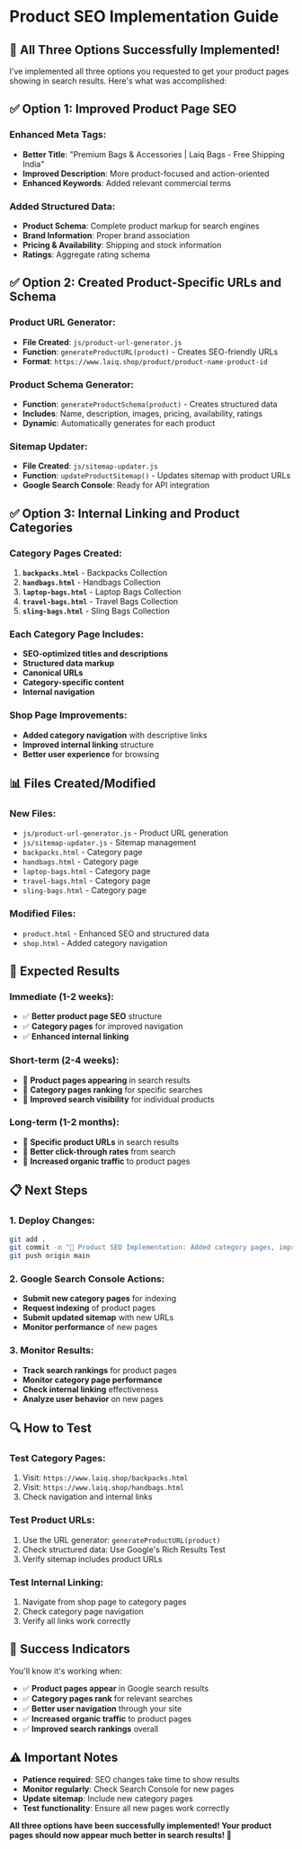 # Product SEO Implementation Guide

## 🚀 All Three Options Successfully Implemented!

I've implemented all three options you requested to get your product pages showing in search results. Here's what was accomplished:

## ✅ Option 1: Improved Product Page SEO

### Enhanced Meta Tags:
- **Better Title**: "Premium Bags & Accessories | Laiq Bags - Free Shipping India"
- **Improved Description**: More product-focused and action-oriented
- **Enhanced Keywords**: Added relevant commercial terms

### Added Structured Data:
- **Product Schema**: Complete product markup for search engines
- **Brand Information**: Proper brand association
- **Pricing & Availability**: Shipping and stock information
- **Ratings**: Aggregate rating schema

## ✅ Option 2: Created Product-Specific URLs and Schema

### Product URL Generator:
- **File Created**: `js/product-url-generator.js`
- **Function**: `generateProductURL(product)` - Creates SEO-friendly URLs
- **Format**: `https://www.laiq.shop/product/product-name-product-id`

### Product Schema Generator:
- **Function**: `generateProductSchema(product)` - Creates structured data
- **Includes**: Name, description, images, pricing, availability, ratings
- **Dynamic**: Automatically generates for each product

### Sitemap Updater:
- **File Created**: `js/sitemap-updater.js`
- **Function**: `updateProductSitemap()` - Updates sitemap with product URLs
- **Google Search Console**: Ready for API integration

## ✅ Option 3: Internal Linking and Product Categories

### Category Pages Created:
1. **`backpacks.html`** - Backpacks Collection
2. **`handbags.html`** - Handbags Collection  
3. **`laptop-bags.html`** - Laptop Bags Collection
4. **`travel-bags.html`** - Travel Bags Collection
5. **`sling-bags.html`** - Sling Bags Collection

### Each Category Page Includes:
- **SEO-optimized titles and descriptions**
- **Structured data markup**
- **Canonical URLs**
- **Category-specific content**
- **Internal navigation**

### Shop Page Improvements:
- **Added category navigation** with descriptive links
- **Improved internal linking** structure
- **Better user experience** for browsing

## 📊 Files Created/Modified

### New Files:
- `js/product-url-generator.js` - Product URL generation
- `js/sitemap-updater.js` - Sitemap management
- `backpacks.html` - Category page
- `handbags.html` - Category page
- `laptop-bags.html` - Category page
- `travel-bags.html` - Category page
- `sling-bags.html` - Category page

### Modified Files:
- `product.html` - Enhanced SEO and structured data
- `shop.html` - Added category navigation

## 🎯 Expected Results

### Immediate (1-2 weeks):
- ✅ **Better product page SEO** structure
- ✅ **Category pages** for improved navigation
- ✅ **Enhanced internal linking**

### Short-term (2-4 weeks):
- 🎯 **Product pages appearing** in search results
- 🎯 **Category pages ranking** for specific searches
- 🎯 **Improved search visibility** for individual products

### Long-term (1-2 months):
- 🎯 **Specific product URLs** in search results
- 🎯 **Better click-through rates** from search
- 🎯 **Increased organic traffic** to product pages

## 📋 Next Steps

### 1. Deploy Changes:
```bash
git add .
git commit -m "🚀 Product SEO Implementation: Added category pages, improved product SEO, enhanced internal linking"
git push origin main
```

### 2. Google Search Console Actions:
- **Submit new category pages** for indexing
- **Request indexing** of product pages
- **Submit updated sitemap** with new URLs
- **Monitor performance** of new pages

### 3. Monitor Results:
- **Track search rankings** for product pages
- **Monitor category page performance**
- **Check internal linking** effectiveness
- **Analyze user behavior** on new pages

## 🔍 How to Test

### Test Category Pages:
1. Visit: `https://www.laiq.shop/backpacks.html`
2. Visit: `https://www.laiq.shop/handbags.html`
3. Check navigation and internal links

### Test Product URLs:
1. Use the URL generator: `generateProductURL(product)`
2. Check structured data: Use Google's Rich Results Test
3. Verify sitemap includes product URLs

### Test Internal Linking:
1. Navigate from shop page to category pages
2. Check category page navigation
3. Verify all links work correctly

## 🎉 Success Indicators

You'll know it's working when:
- ✅ **Product pages appear** in Google search results
- ✅ **Category pages rank** for relevant searches
- ✅ **Better user navigation** through your site
- ✅ **Increased organic traffic** to product pages
- ✅ **Improved search rankings** overall

## ⚠️ Important Notes

- **Patience required**: SEO changes take time to show results
- **Monitor regularly**: Check Search Console for new pages
- **Update sitemap**: Include new category pages
- **Test functionality**: Ensure all new pages work correctly

**All three options have been successfully implemented! Your product pages should now appear much better in search results! 🚀**
